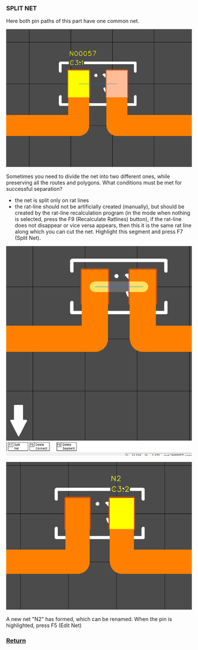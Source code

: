 ### SPLIT NET

Here both pin paths of this part have one common net. 

![](pictures/edit_tr9_4.png)

Sometimes you need to divide the net into two different ones, while preserving all the routes and polygons. What conditions must be met for successful separation?

* the net is split only on rat lines
* the rat-line should not be artificially created (manually), but should be created by the rat-line recalculation program (in the mode when nothing is selected, press the F9 (Recalculate Ratlines) button), if the rat-line does not disappear or vice versa appears, then this it is the same rat line along which you can cut the net.
Highlight this segment and press F7 (Split Net). 

![](pictures/split_net1.png)

![](pictures/split_net2.png)

A new net "N2" has formed, which can be renamed. When the pin is highlighted, press F5 (Edit Net)

### [Return](How_to.md)
